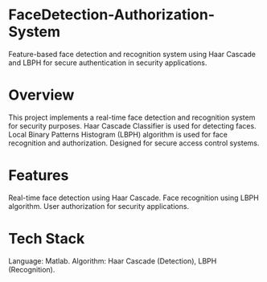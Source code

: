 # FaceDetection-Authorization-System
Feature-based face detection and recognition system using Haar Cascade and LBPH for secure authentication in security applications.
# Overview
This project implements a real-time face detection and recognition system for security purposes.
Haar Cascade Classifier is used for detecting faces.
Local Binary Patterns Histogram (LBPH) algorithm is used for face recognition and authorization.
Designed for secure access control systems.
# Features
Real-time face detection using Haar Cascade.
Face recognition using LBPH algorithm.
User authorization for security applications.
# Tech Stack
Language: Matlab.
Algorithm: Haar Cascade (Detection), LBPH (Recognition).

